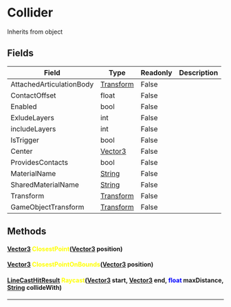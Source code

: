 # Collider
Inherits from object
## Fields
|Field|Type|Readonly|Description|
|---|---|---|---|
|AttachedArticulationBody|[Transform](../objects/Transform.md)|False||
|ContactOffset|float|False||
|Enabled|bool|False||
|ExludeLayers|int|False||
|includeLayers|int|False||
|IsTrigger|bool|False||
|Center|[Vector3](../objects/Vector3.md)|False||
|ProvidesContacts|bool|False||
|MaterialName|[String](../static/String.md)|False||
|SharedMaterialName|[String](../static/String.md)|False||
|Transform|[Transform](../objects/Transform.md)|False||
|GameObjectTransform|[Transform](../objects/Transform.md)|False||
## Methods
#### <span style="color:blue;">[Vector3](../objects/Vector3.md)</span> <span style="color:yellow;">ClosestPoint</span>(<span style="color:blue;">[Vector3](../objects/Vector3.md)</span> position)
> 
#### <span style="color:blue;">[Vector3](../objects/Vector3.md)</span> <span style="color:yellow;">ClosestPointOnBounds</span>(<span style="color:blue;">[Vector3](../objects/Vector3.md)</span> position)
> 
#### <span style="color:blue;">[LineCastHitResult](../objects/LineCastHitResult.md)</span> <span style="color:yellow;">Raycast</span>(<span style="color:blue;">[Vector3](../objects/Vector3.md)</span> start, <span style="color:blue;">[Vector3](../objects/Vector3.md)</span> end, <span style="color:blue;">float</span> maxDistance, <span style="color:blue;">[String](../static/String.md)</span> collideWith)
> 

---

